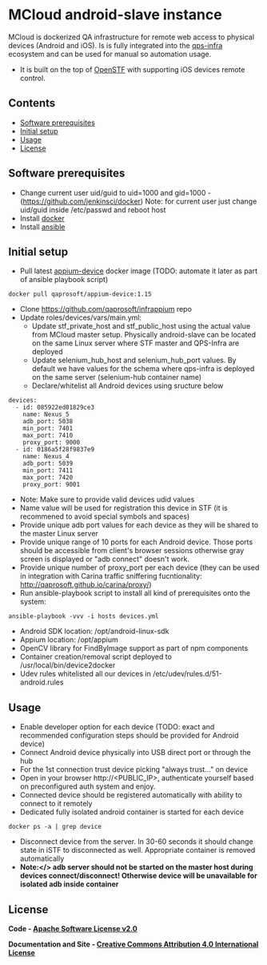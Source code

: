 MCloud android-slave instance
==================

MCloud is dockerized QA infrastructure for remote web access to physical devices (Android and iOS). Is is fully integrated into the [qps-infra](http://www.qps-infra.io) ecosystem and can be used for manual so automation usage.

* It is built on the top of [OpenSTF](https://github.com/openstf) with supporting iOS devices remote control.

## Contents
* [Software prerequisites](#software-prerequisites)
* [Initial setup](#initial-setup)
* [Usage](#usage)
* [License](#license)

## Software prerequisites
* Change current user uid/guid to uid=1000 and gid=1000 - (https://github.com/jenkinsci/docker)
  Note: for current user just change uid/guid inside /etc/passwd and reboot host
* Install [docker](http://www.techrepublic.com/article/how-to-install-docker-on-ubuntu-16-04/)
* Install [ansible](https://www.techrepublic.com/article/how-to-install-ansible-on-ubuntu-server-16-04/)

## Initial setup
* Pull latest [appium-device](https://cloud.docker.com/u/qaprosoft/repository/docker/qaprosoft/appium-device/tags) docker image (TODO: automate it later as part of ansible playbook script)
```
docker pull qaprosoft/appium-device:1.15
```
* Clone https://github.com/qaprosoft/infrappium repo 
* Update roles/devices/vars/main.yml:
  * Update stf_private_host and stf_public_host using the actual value from MCloud master setup. Physically android-slave can be located on the same Linux server where STF master and QPS-Infra are deployed
  * Update selenium_hub_host and selenium_hub_port values. By default we have values for the schema where qps-infra is deployed on the same server (selenium-hub container name)
  * Declare/whitelist all Android devices using sructure below
```
devices:
  - id: 085922ed01829ce3
    name: Nexus_5
    adb_port: 5038
    min_port: 7401
    max_port: 7410
    proxy_port: 9000
  - id: 0186a5f28f9837e9
    name: Nexus_4
    adb_port: 5039
    min_port: 7411
    max_port: 7420
    proxy_port: 9001
```
   * Note: Make sure to provide valid devices udid values
   * Name value will be used for registration this device in STF (it is recommened to avoid special symbols and spaces)
   * Provide unique adb port values for each device as they will be shared to the master Linux server
   * Provide unique range of 10 ports for each Android device. Those ports should be accessible from client's browser sessions otherwise gray screen is displayed or "adb connect" doesn't work.
   * Provide unique number of proxy_port per each device (they can be used in integration with Carina traffic sniffering fucntionality: http://qaprosoft.github.io/carina/proxy/)
 * Run ansible-playbook script to install all kind of prerequisites onto the system:
```
ansible-playbook -vvv -i hosts devices.yml
```
   * Android SDK location: /opt/android-linux-sdk
   * Appium location: /opt/appium
   * OpenCV library for FindByImage support as part of npm components
   * Container creation/removal script deployed to /usr/local/bin/device2docker
   * Udev rules whitelisted all our devices in /etc/udev/rules.d/51-android.rules
   
## Usage
* Enable developer option for each device (TODO: exact and recommended configuration steps should be provided for Android device)
* Connect Android device physically into USB direct port or through the hub
* For the 1st connection trust device picking "always trust..." on device
* Open in your browser http://<PUBLIC_IP>, authenticate yourself based on preconfigured auth system and enjoy.
* Connected device should be registered automatically with ability to connect to it remotely
* Dedicated fully isolated android container is started for each device
```
docker ps -a | grep device
```
* Disconnect device from the server. In 30-60 seconds it should change state in iSTF to disconnected as well. Appropriate container is removed automatically
* <B>Note:</> adb server should not be started on the master host during devices connect/disconnect! Otherwise device will be unavailable for isolated adb inside container

## License
Code - [Apache Software License v2.0](http://www.apache.org/licenses/LICENSE-2.0)

Documentation and Site - [Creative Commons Attribution 4.0 International License](http://creativecommons.org/licenses/by/4.0/deed.en_US)

